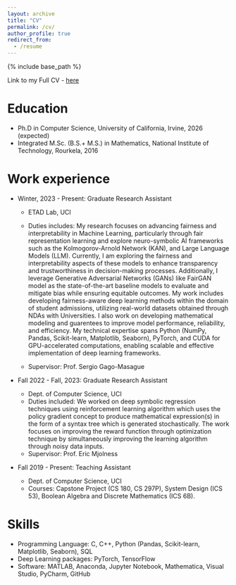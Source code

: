 ```yaml
---
layout: archive
title: "CV"
permalink: /cv/
author_profile: true
redirect_from:
  - /resume
---
```


{% include base_path %}

Link to my Full CV - [here](https://drive.google.com/file/d/1uwi8rytb1ojPwQIkiuTlfGTJ3HlAF8dA/view?usp=sharing)

Education
======
* Ph.D in Computer Science, University of California, Irvine, 2026 (expected)
* Integrated M.Sc. (B.S.+ M.S.) in Mathematics, National Institute of Technology, Rourkela, 2016


Work experience
======
* Winter, 2023 - Present: Graduate Research Assistant
  * ETAD Lab, UCI
  * Duties includes: My research focuses on advancing fairness and interpretability in Machine Learning, particularly through fair representation learning and explore neuro-symbolic AI frameworks such as the Kolmogorov-Arnold Network (KAN), and Large Language Models (LLM). Currently, I am exploring the fairness and interpretability aspects of these models to enhance transparency and trustworthiness in decision-making processes. Additionally, I leverage Generative Adversarial Networks (GANs) like FairGAN model as the state-of-the-art baseline models to evaluate and mitigate bias while ensuring equitable outcomes. My work includes developing fairness-aware deep learning methods within the domain of student admissions, utilizing real-world datasets obtained through NDAs with Universities. I also work on developing mathematical modeling and guarentees to improve model performance, reliability, and efficiency. My technical expertise spans Python (NumPy, Pandas, Scikit-learn, Matplotlib, Seaborn), PyTorch, and CUDA for GPU-accelerated computations, enabling scalable and effective implementation of deep learning frameworks.

  * Supervisor: Prof. Sergio Gago-Masague

* Fall 2022 - Fall, 2023: Graduate Research Assistant
  * Dept. of Computer Science, UCI
  * Duties included: We worked on deep symbolic regression techniques using reinforcement learning algorithm which uses the policy gradient concept to produce mathematical expression(s) in the form of a syntax tree which is generated stochastically. The work focuses on improving the reward function through optimization technique by simultaneously improving the learning algorithm through noisy data inputs.
  * Supervisor: Prof. Eric Mjolness

* Fall 2019 - Present: Teaching Assistant
  * Dept. of Computer Science, UCI
  * Courses: Capstone Project (CS 180, CS 297P), System Design (ICS 53), Boolean Algebra and Discrete Mathematics (ICS 6B).
  
  
Skills
======
* Programming Language: C, C++, Python (Pandas, Scikit-learn, Matplotlib, Seaborn), SQL
* Deep Learning packages: PyTorch, TensorFlow
* Software: MATLAB, Anaconda, Jupyter Notebook, Mathematica, Visual Studio, PyCharm, GitHub
